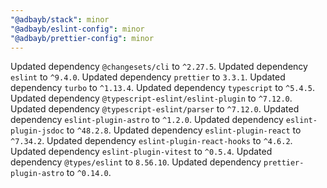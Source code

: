 ```yaml
---
"@adbayb/stack": minor
"@adbayb/eslint-config": minor
"@adbayb/prettier-config": minor
---
```


Updated dependency `@changesets/cli` to `^2.27.5`.
Updated dependency `eslint` to `^9.4.0`.
Updated dependency `prettier` to `3.3.1`.
Updated dependency `turbo` to `^1.13.4`.
Updated dependency `typescript` to `^5.4.5`.
Updated dependency `@typescript-eslint/eslint-plugin` to `^7.12.0`.
Updated dependency `@typescript-eslint/parser` to `^7.12.0`.
Updated dependency `eslint-plugin-astro` to `^1.2.0`.
Updated dependency `eslint-plugin-jsdoc` to `^48.2.8`.
Updated dependency `eslint-plugin-react` to `^7.34.2`.
Updated dependency `eslint-plugin-react-hooks` to `^4.6.2`.
Updated dependency `eslint-plugin-vitest` to `^0.5.4`.
Updated dependency `@types/eslint` to `8.56.10`.
Updated dependency `prettier-plugin-astro` to `^0.14.0`.
